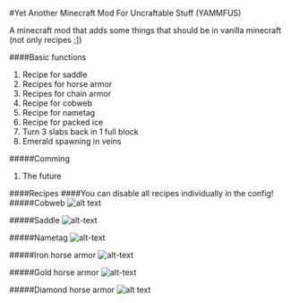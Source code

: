 #Yet Another Minecraft Mod For Uncraftable Stuff (YAMMFUS)

A minecraft mod that adds some things that should be in vanilla minecraft (not only recipes ;])

####Basic functions
1. Recipe for saddle
2. Recipes for horse armor
3. Recipes for chain armor
4. Recipe for cobweb
5. Recipe for nametag
6. Recipe for packed ice
7. Turn 3 slabs back in 1 full block
8. Emerald spawning in veins

#####Comming
1. The future

####Recipes
####You can disable all recipes individually in the config!
#####Cobweb
![alt text](http://i.imgur.com/Ok7Mm1N.png)

#####Saddle
![alt-text](http://i.imgur.com/svxJ9bx.png)

#####Nametag
![alt-text](http://i.imgur.com/0CxqNYu.gif)

#####Iron horse armor
![alt-text](http://i.imgur.com/zFALmMA.png)

#####Gold horse armor
![alt-text](http://i.imgur.com/H7UiTEo.png)

#####Diamond horse armor
![alt text](http://i.imgur.com/VZTmnfe.png)
